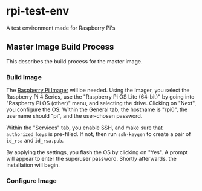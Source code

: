# rpi-test-env
A test environment made for Raspberry Pi's

## Master Image Build Process

This describes the build process for the master image.

### Build Image
The [Raspberry Pi Imager](https://github.com/raspberrypi/rpi-imager) will be needed.
Using the Imager, you select the Raspberry Pi 4 Series, use the "Raspberry Pi OS Lite (64-bit)" by going into "Raspberry Pi OS (other)"
menu, and selecting the drive. Clicking on "Next", you configure the OS. Within the General tab, the hostname is "rpi0", the username
should "pi", and the user-chosen password.

Within the "Services" tab, you enable SSH, and make sure that `authorized_keys` is pre-filled. If not, then run `ssh-keygen` to create a
pair of `id_rsa` and `id_rsa.pub`.

By applying the settings, you flash the OS by clicking on "Yes". A prompt will appear to enter the superuser password. Shortly afterwards,
the installation will begin.

### Configure Image
